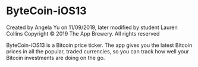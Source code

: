# ByteCoin-iOS13

Created by Angela Yu on 11/09/2019, later modified by student Lauren Collins 
Copyright © 2019 The App Brewery. All rights reserved 

ByteCoin-iOS13 is a Bitcoin price ticker. 
The app gives you the latest Bitcoin prices in all the popular, 
traded currencies, so you can track how well your Bitcoin investments are doing on the go.
